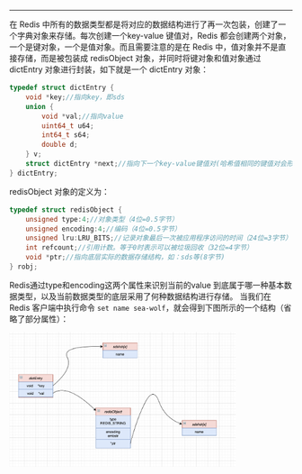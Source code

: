 ---
在 Redis 中所有的数据类型都是将对应的数据结构进行了再一次包装，创建了一个字典对象来存储。每次创建一个key-value 键值对，Redis 都会创建两个对象，一个是键对象，一个是值对象。而且需要注意的是在 Redis 中，值对象并不是直接存储，而是被包装成 redisObject 对象，并同时将键对象和值对象通过 dictEntry 对象进行封装，如下就是一个 dictEntry 对象：

```c++
typedef struct dictEntry {
    void *key;//指向key，即sds
    union {
        void *val;//指向value
        uint64_t u64;
        int64_t s64;
        double d;
    } v;
    struct dictEntry *next;//指向下一个key-value键值对(哈希值相同的键值对会形成一个链表，从而解决哈希冲突问题)
} dictEntry;
```
redisObject 对象的定义为：

```c++
typedef struct redisObject {
    unsigned type:4;//对象类型（4位=0.5字节）
    unsigned encoding:4;//编码（4位=0.5字节）
    unsigned lru:LRU_BITS;//记录对象最后一次被应用程序访问的时间（24位=3字节）
    int refcount;//引用计数。等于0时表示可以被垃圾回收（32位=4字节）
    void *ptr;//指向底层实际的数据存储结构，如：sds等(8字节)
} robj;
```
Redis通过type和encoding这两个属性来识别当前的value 到底属于哪一种基本数据类型，以及当前数据类型的底层采用了何种数据结构进行存储。
当我们在 Redis 客户端中执行命令 `set name sea-wolf`，就会得到下图所示的一个结构（省略了部分属性）：

<div align="left">
    <img src="/images/redis_sds_01.png" width="80%">
</div>

